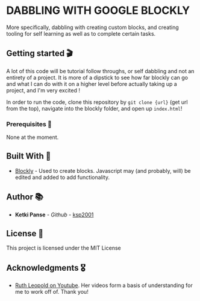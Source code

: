 # DABBLING WITH GOOGLE BLOCKLY

More specifically, dabbling with creating custom blocks, and creating tooling for self learning as well as to complete certain tasks.

## Getting started 🎬

A lot of this code will be tutorial follow throughs, or self dabbling and not an entirety of a project. It is more of a dipstick to see how far blockly can go and what I can do with it on a higher level before actually taking up a project, and I'm very excited !

In order to run the code, clone this repository by `git clone {url}` (get url from the top), navigate into the blockly folder, and open up `index.html`!

### Prerequisites 🧺

None at the moment.

## Built With 🔨

* [Blockly](https://blockly-demo.appspot.com/static/demos/blockfactory/index.html) - Used to create blocks. Javascript may (and probably, will) be edited and added to add functionality.

## Author 📚

* **Ketki Panse** - *Github* - [ksp2001](https://github.com/ksp2001)

## License 🎫

This project is licensed under the MIT License

## Acknowledgments 🎖

* [Ruth Leopold on Youtube](https://www.youtube.com/channel/UCMSs-PUT6uI8bTqmoYHRAjg/videos). Her videos form a basis of understanding for me to work off of. Thank you!
